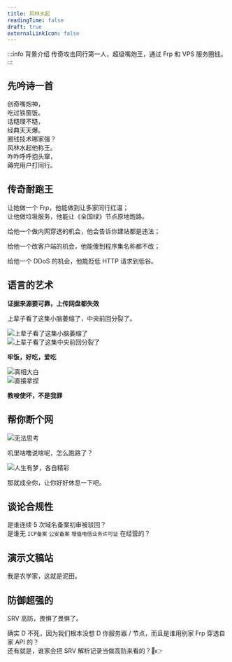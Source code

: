 ```yaml
---
title: 风林水起
readingTime: false
draft: true
externalLinkIcon: false
---
```

:::info 背景介绍
传奇攻击同行第一人，超级嘴炮王，通过 Frp 和 VPS 服务圈钱。
:::

## 先吟诗一首

创奇嘴炮神，  
吃过铁窗饭。  
话糙理不糙，  
经典天天爆。  
圈钱技术哪家强？  
风林水起他称王。  
咋咋呼呼抱头窜，  
薅完用户打同行。

## 传奇耐跑王

让她做一个 Frp，他能做到让多家同行红温；  
让他做垃圾服务，他能让《全国绿》节点原地跑路。  

<CardGrid>
    <ImageCard
    image="https://img.fastmirror.net/s/2023/11/06/654909387e0da.png"
    title="原地坠机！"
    description="鉴定为玩原神导致的。"
    />
</CardGrid>

给他一个做内网穿透的机会，他会告诉你建站都是违法；  

<ImageCard
image="https://img.fastmirror.net/s/2023/11/06/6549079dcd4ac.png"
title="《搭建网站属于违法行为》"
description="鉴定为搬石头砸自己导致的。"
/>

给他一个改客户端的机会，他能傻到程序集名称都不改；  

<ImageCard
image="https://img.fastmirror.net/s/2023/11/07/6549d279c0888.png"
title="如何让开服器变成内网穿透客户端"
description="实力主播，不会写客户端就直接把别人的码子拿来改就用了，MSL 标记都删不干净，真的无敌🤣👉"
/>

给他一个 DDoS 的机会，他能贬低 HTTP 请求到低谷。

<CardGrid>
    <ImageCard
    image="https://img.fastmirror.net/s/2023/09/23/650ea861ad20d.jpg"
    title="HTTP 请求，垃圾"
    description="我请问你用的是什么，脑电波吗？"
    />
</CardGrid>

## 语言的艺术

**证据来源要可靠，上传网盘都失效**

上辈子看了这集小脑萎缩了，中央前回分裂了。  

![上辈子看了这集小脑萎缩了](https://img.fastmirror.net/s/2023/11/06/6549083724dcb.png)  
![上辈子看了这集中央前回分裂了](https://img.fastmirror.net/s/2023/11/07/6549cca1955b8.png)

**牢饭，好吃，爱吃**

![真相大白](https://img.fastmirror.net/s/2023/11/06/65490a55b0987.png)  
![直接拿捏](https://img.fastmirror.net/s/2023/11/06/65490a6726d96.png)

**教唆使坏，不是我罪**

<ImageCard
image="https://img.fastmirror.net/s/2023/11/06/65490cca6697e.jpg"
title="洗"
description="鉴定为搬石头砸自己导致的。"
/>

<CardGrid>
    <ImageCard
    image="https://img.fastmirror.net/s/2023/09/23/650ead1486051.png"
    title="薄纱"
    description="鉴定为搬石头砸自己导致的。"
    />
</CardGrid>

## 帮你断个网

![无法思考](https://images.mcsl.com.cn/flsq/flsq-6.png)

叽里咕噜说啥呢，怎么跑路了？

![人生有梦，各自精彩](https://img.fastmirror.net/s/2023/09/23/650ea8e35f552.png)

那就成全你，让你好好休息一下吧。

<CardGrid>
    <ImageCard
    image="https://img.fastmirror.net/s/2024/01/20/65abb9c2ae92b.png"
    title="晚安，做个好梦"
    />
</CardGrid>

## 谈论合规性

是谁连续 5 次域名备案初审被驳回？  
是谁无 `ICP备案` `公安备案` `增值电信业务许可证` 在经营的？  

## 演示文稿站

我是农学家，这就是泥田。

<CardGrid>
    <ImageCard
    image="https://images.mcsl.com.cn/flsq/gjb.png"
    title="露馅了？"
    />
</CardGrid>

## 防御超强的

SRV 高防，畏惧了畏惧了。

<CardGrid>
    <ImageCard
    image="https://images.mcsl.com.cn/flsq/flsq-666.png"
    title="话糙理不糙"
    />
</CardGrid>

确实 D 不死，因为我们根本没想 D 你服务器 / 节点，而且是谁用别家 Frp 穿透自家 API 的？  
还有就是，谁家会把 SRV 解析记录当做高防来看的？🤣👉
